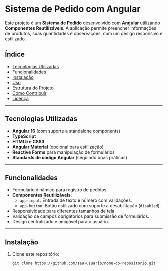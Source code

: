# **Sistema de Pedido com Angular**

Este projeto é um **Sistema de Pedido** desenvolvido com **Angular** utilizando **Componentes Reutilizáveis**. A aplicação permite preencher informações de produtos, suas quantidades e observações, com um design responsivo e estilizado.

## **Índice**
- [Tecnologias Utilizadas](#tecnologias-utilizadas)
- [Funcionalidades](#funcionalidades)
- [Instalação](#instalação)
- [Uso](#uso)
- [Estrutura do Projeto](#estrutura-do-projeto)
- [Como Contribuir](#como-contribuir)
- [Licença](#licença)

---

## **Tecnologias Utilizadas**
- **Angular 16** (com suporte a standalone components)
- **TypeScript**
- **HTML5 e CSS3**
- **Angular Material** (opcional para estilização)
- **Reactive Forms** para manipulação de formulários
- **Standards de código Angular** (seguindo boas práticas)

---

## **Funcionalidades**
- Formulário dinâmico para registro de pedidos.
- **Componentes Reutilizáveis**: 
  - `app-input`: Entrada de texto e número com validações.
  - `app-button`: Botão estilizado com suporte a desabilitação (`disabled`).
- Responsividade para diferentes tamanhos de tela.
- Validação de campos obrigatórios para submissão de formulários.
- Design centralizado e amigável para o usuário.

---

## **Instalação**

1. Clone este repositório:
   ```bash
   git clone https://github.com/seu-usuario/nome-do-repositorio.git
